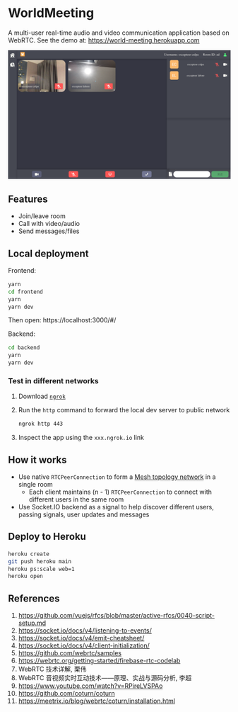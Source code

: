 # WorldMeeting

A multi-user real-time audio and video communication application based on WebRTC. See the demo at: https://world-meeting.herokuapp.com

![world-meeting](img/world-meeting.png)

## Features

- Join/leave room
- Call with video/audio
- Send messages/files

## Local deployment

Frontend:

```bash
yarn
cd frontend
yarn
yarn dev
```

Then open: https://localhost:3000/#/

Backend:

```bash
cd backend
yarn
yarn dev
```

### Test in different networks

1. Download [`ngrok`](https://ngrok.com/download)
2. Run the `http` command to forward the local dev server to public network

    ```bash
    ngrok http 443
    ```

3. Inspect the app using the `xxx.ngrok.io` link

## How it works

- Use native `RTCPeerConnection` to form a [Mesh topology network](https://medium.com/@khan_honney/webrtc-servers-and-multi-party-communication-in-webrtc-6bf3870b15eb#fcf7) in a single room
    - Each client maintains (n - 1) `RTCPeerConnection` to connect with different users in the same room
- Use Socket.IO backend as a signal to help discover different users, passing signals, user updates and messages

## Deploy to Heroku

```bash
heroku create
git push heroku main
heroku ps:scale web=1
heroku open
```

## References

1. https://github.com/vuejs/rfcs/blob/master/active-rfcs/0040-script-setup.md
2. https://socket.io/docs/v4/listening-to-events/
3. https://socket.io/docs/v4/emit-cheatsheet/
4. https://socket.io/docs/v4/client-initialization/
5. https://github.com/webrtc/samples
6. https://webrtc.org/getting-started/firebase-rtc-codelab
7. WebRTC 技术详解, 栗伟
8. WebRTC 音视频实时互动技术——原理、实战与源码分析, 李超
9. https://www.youtube.com/watch?v=RPireLVSPAo
10. https://github.com/coturn/coturn
11. https://meetrix.io/blog/webrtc/coturn/installation.html
